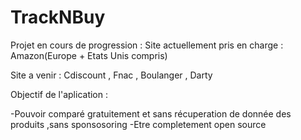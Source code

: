 # TrackNBuy

Projet en cours de progression :
Site actuellement pris en charge : Amazon(Europe + Etats Unis compris)

Site a venir : Cdiscount , Fnac , Boulanger , Darty


Objectif de l'aplication :

 -Pouvoir comparé gratuitement et sans récuperation de donnée des produits ,sans sponsosoring
 -Etre completement open source

